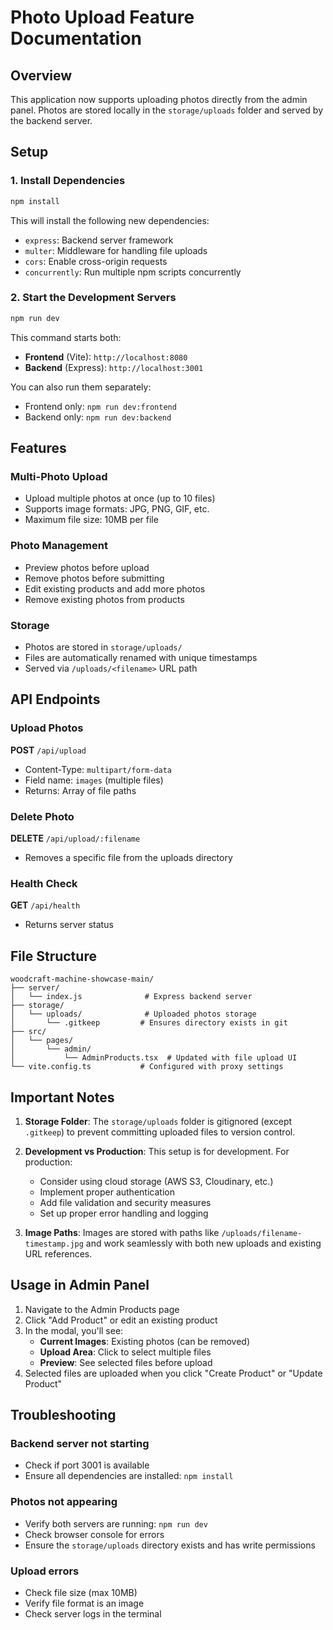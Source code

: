 # Photo Upload Feature Documentation

## Overview
This application now supports uploading photos directly from the admin panel. Photos are stored locally in the `storage/uploads` folder and served by the backend server.

## Setup

### 1. Install Dependencies
```bash
npm install
```

This will install the following new dependencies:
- `express`: Backend server framework
- `multer`: Middleware for handling file uploads
- `cors`: Enable cross-origin requests
- `concurrently`: Run multiple npm scripts concurrently

### 2. Start the Development Servers
```bash
npm run dev
```

This command starts both:
- **Frontend** (Vite): `http://localhost:8080`
- **Backend** (Express): `http://localhost:3001`

You can also run them separately:
- Frontend only: `npm run dev:frontend`
- Backend only: `npm run dev:backend`

## Features

### Multi-Photo Upload
- Upload multiple photos at once (up to 10 files)
- Supports image formats: JPG, PNG, GIF, etc.
- Maximum file size: 10MB per file

### Photo Management
- Preview photos before upload
- Remove photos before submitting
- Edit existing products and add more photos
- Remove existing photos from products

### Storage
- Photos are stored in `storage/uploads/`
- Files are automatically renamed with unique timestamps
- Served via `/uploads/<filename>` URL path

## API Endpoints

### Upload Photos
**POST** `/api/upload`
- Content-Type: `multipart/form-data`
- Field name: `images` (multiple files)
- Returns: Array of file paths

### Delete Photo
**DELETE** `/api/upload/:filename`
- Removes a specific file from the uploads directory

### Health Check
**GET** `/api/health`
- Returns server status

## File Structure

```
woodcraft-machine-showcase-main/
├── server/
│   └── index.js              # Express backend server
├── storage/
│   └── uploads/              # Uploaded photos storage
│       └── .gitkeep         # Ensures directory exists in git
├── src/
│   └── pages/
│       └── admin/
│           └── AdminProducts.tsx  # Updated with file upload UI
└── vite.config.ts           # Configured with proxy settings
```

## Important Notes

1. **Storage Folder**: The `storage/uploads` folder is gitignored (except `.gitkeep`) to prevent committing uploaded files to version control.

2. **Development vs Production**: This setup is for development. For production:
   - Consider using cloud storage (AWS S3, Cloudinary, etc.)
   - Implement proper authentication
   - Add file validation and security measures
   - Set up proper error handling and logging

3. **Image Paths**: Images are stored with paths like `/uploads/filename-timestamp.jpg` and work seamlessly with both new uploads and existing URL references.

## Usage in Admin Panel

1. Navigate to the Admin Products page
2. Click "Add Product" or edit an existing product
3. In the modal, you'll see:
   - **Current Images**: Existing photos (can be removed)
   - **Upload Area**: Click to select multiple files
   - **Preview**: See selected files before upload
4. Selected files are uploaded when you click "Create Product" or "Update Product"

## Troubleshooting

### Backend server not starting
- Check if port 3001 is available
- Ensure all dependencies are installed: `npm install`

### Photos not appearing
- Verify both servers are running: `npm run dev`
- Check browser console for errors
- Ensure the `storage/uploads` directory exists and has write permissions

### Upload errors
- Check file size (max 10MB)
- Verify file format is an image
- Check server logs in the terminal
